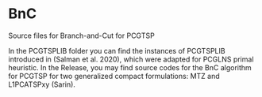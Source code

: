 # BnC
Source files for Branch-and-Cut for PCGTSP

In the PCGTSPLIB folder you can find the instances of PCGTSPLIB introduced in (Salman et al. 2020), which were adapted for PCGLNS primal heuristic.
In the Release, you may find source codes for the BnC algorithm for PCGTSP for two generalized compact formulations: MTZ and L1PCATSPxy (Sarin).

